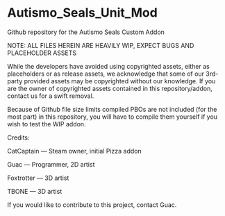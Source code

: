 # Autismo_Seals_Unit_Mod
 Github repository for the Autismo Seals Custom Addon

NOTE: ALL FILES HEREIN ARE HEAVILY WIP, EXPECT BUGS AND PLACEHOLDER ASSETS

While the developers have avoided using copyrighted assets, either as placeholders or as release assets, we acknowledge that some of our 3rd-party provided assets may be copyrighted without our knowledge. If you are the owner of copyrighted assets contained in this repository/addon, contact us for a swift removal.

Because of Github file size limits compiled PBOs are not included (for the most part) in this repository, you will have to compile them yourself if you wish to test the WIP addon.

Credits:

CatCaptain — Steam owner, initial Pizza addon

Guac — Programmer, 2D artist

Foxtrotter — 3D artist

TBONE — 3D artist

If you would like to contribute to this project, contact Guac.